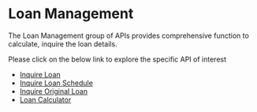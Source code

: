# Loan Management

The Loan Management group of APIs provides comprehensive function to calculate, inquire the loan details.

Please click on the below link to explore the specific API of interest

- [Inquire Loan](./?path=docs/APIs/Loan-Management/Inquire-Loan.md)
- [Inquire Loan Schedule](./?path=docs/APIs/Loan-Management/Inquire-Original-Loan.md)
- [Inquire Original Loan](./?path=docs/APIs/Loan-Management/Inquire-Loan-Schedule.md)
- [Loan Calculator](./?path=docs/APIs/Loan-Management/Loan-Calculator.md)
